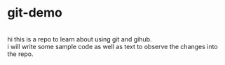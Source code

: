 # git-demo
<br>
hi this is a repo to learn about using git and gihub.
<br>
i will write some sample code as well as text to observe the changes into the repo.
